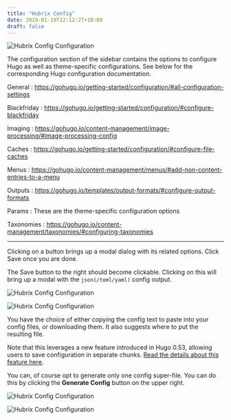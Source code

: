 ```yaml
---
title: "Hubrix Config"
date: 2019-01-10T22:12:27+10:00
draft: false
---
```


![Hubrix Config Configuration](../hubrix-config.png)

The configuration section of the sidebar contains the options to configure Hugo as well as theme-specific configurations. See below for the corresponding Hugo configuration documentation.

General
: https://gohugo.io/getting-started/configuration/#all-configuration-settings

Blackfriday
: https://gohugo.io/getting-started/configuration/#configure-blackfriday

Imaging
: https://gohugo.io/content-management/image-processing/#image-processing-config

Caches
: https://gohugo.io/getting-started/configuration/#configure-file-caches

Menus
: https://gohugo.io/content-management/menus/#add-non-content-entries-to-a-menu

Outputs
: https://gohugo.io/templates/output-formats/#configure-output-formats

Params
: These are the theme-specific configuration options

Taxonomies
: https://gohugo.io/content-management/taxonomies/#configuring-taxonomies

---

Clicking on a button brings up a modal dialog with its related options. Click Save once you are done.

The Save button to the right should become clickable. Clicking on this will bring up a modal with the `json(/toml/yaml)` config output.

![Hubrix Config Configuration](../hubrix-config-done.png)

![Hubrix Config Configuration](../hubrix-config-result.png)

You have the choice of either copying the config text to paste into your config files, or downloading them. It also suggests where to put the resulting file.

Note that this leverages a new feature introduced in Hugo 0.53, allowing users to save configuration in separate chunks. [Read the details about this feature here](https://gohugo.io/news/0.53-relnotes/).

You can, of course opt to generate only one config super-file. You can do this by clicking the **Generate Config** button on the upper right.

![Hubrix Config Configuration](../hubrix-generate-config.png)

![Hubrix Config Configuration](../hubrix-config01.gif)
